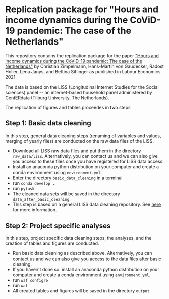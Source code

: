 # Replication package for "Hours and income dynamics during the CoViD-19 pandemic: The case of the Netherlands"

This repository contains the replication package for the paper ["Hours and income dynamics during the CoViD-19 pandemic: The case of the Netherlands"](https://www.sciencedirect.com/science/article/pii/S0927537121000907) by Christian Zimpelmann, Hans-Martin von Gaudecker, Radost Holler, Lena Janys, and Bettina Siflinger as published in Labour Economics 2021.

The data is based on the LISS (Longitudinal Internet Studies for the Social sciences) panel -- an internet-based household panel administered by CentERdata (Tilburg University, The Netherlands).

The replication of figures and tables proceedes in two steps

## Step 1: Basic data cleaning

In this step, general data cleaning steps (renaming of variables and values, merging of yearly files) are conducted on the raw data files of the LISS.

- Download all LISS raw data files and put them in the directory `raw_data/liss`. Alternatively, you can contact us and we can also give you access to these files once you have registered for LISS data access.
- Install an anaconda python distribution on your computer and create a conda environment using `environment.yml`.
- Enter the directory `basic_data_cleaning` in a terminal
- run `conda develop .`
- run `pytask`
- The cleaned data sets will be saved in the directory `data_after_basic_cleaning`.
- This step is based on a general LISS data cleaning repository. See [here](https://liss-data-management-documentation.readthedocs.io/en/latest/#) for more information.

## Step 2: Project specific analyses

In this step, project specific data cleaning steps, the analyses, and the creation of tables and figures are conducted.

- Run basic data cleaning as described above. Alternatively, you can contact us and we can also give you access to the data files after basic cleaning.
- If you haven't done so: install an anaconda python distribution on your computer and create a conda environment using `environment.yml`.
- run `waf configre`
- run `waf`
- All created tables and figures will be saved in the directory `output`.
